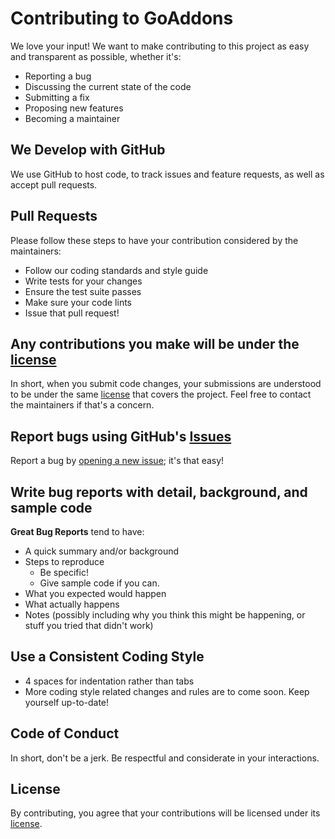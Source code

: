 # Contributing to GoAddons

We love your input! We want to make contributing to this project as easy and transparent as possible, whether it's:
- Reporting a bug
- Discussing the current state of the code
- Submitting a fix
- Proposing new features
- Becoming a maintainer

## We Develop with GitHub

We use GitHub to host code, to track issues and feature requests, as well as accept pull requests.

## Pull Requests

Please follow these steps to have your contribution considered by the maintainers:
- Follow our coding standards and style guide
- Write tests for your changes
- Ensure the test suite passes
- Make sure your code lints
- Issue that pull request!

## Any contributions you make will be under the [license](LICENSE)

In short, when you submit code changes, your submissions are understood to be under the same [license](LICENSE) that covers the project. Feel free to contact the maintainers if that's a concern.

## Report bugs using GitHub's [Issues](../../issues)

Report a bug by [opening a new issue](../../issues/new); it's that easy!

## Write bug reports with detail, background, and sample code

**Great Bug Reports** tend to have:
- A quick summary and/or background
- Steps to reproduce
    - Be specific!
    - Give sample code if you can.
- What you expected would happen
- What actually happens
- Notes (possibly including why you think this might be happening, or stuff you tried that didn't work)

## Use a Consistent Coding Style

* 4 spaces for indentation rather than tabs
* More coding style related changes and rules are to come soon. Keep yourself up-to-date!

## Code of Conduct

In short, don't be a jerk. Be respectful and considerate in your interactions.

## License

By contributing, you agree that your contributions will be licensed under its [license](LICENSE).
